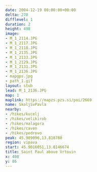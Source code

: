 ```yaml
---
date: 2004-12-19 00:00:00+00:00
delta: 270
difflevel: 1
duration: 2
height: 498
image:
- M_1_2114.JPG
- M_1_2117.JPG
- M_1_2118.JPG
- M_1_2135.JPG
- M_1_2133.JPG
- M_1_2129.JPG
- M_1_2131.JPG
- M_1_2136.JPG
- mapgps.jpg
- path_1.gif
layout: stub
lead: M_1_2136.JPG
map: 1
maplink: https://mapzs.pzs.si/poi/2669
name: SkoljSvPavla
nearby:
- /hikes/kucelj
- /hikes/velikirob
- /hikes/malagora
- /hikes/caven
- /hikes/pedrovo
peak: 45.909096,13.810788
region: vipava
start: 45.9016051,13.8146674
title: Saint Paul above Vrtovin
x: 408
y: 86
---
```

